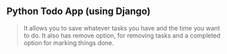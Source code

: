 ## Python Todo App (using Django)

> It allows you to save whatever tasks you have and the time you want to do.
  It also has remove option, for removing tasks and a completed option for marking things done.